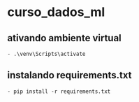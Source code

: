 # curso_dados_ml

## ativando ambiente virtual

    - .\venv\Scripts\activate

## instalando requirements.txt

    - pip install -r requirements.txt